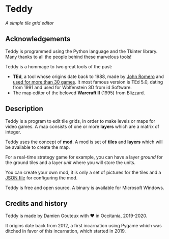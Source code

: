 # Teddy

*A simple tile grid editor*

## Acknowledgements

Teddy is programmed using the Python language and the Tkinter library. Many thanks to all the people behind these marvelous tools!

Teddy is a hommage to two great tools of the past:
- **TEd**, a tool whose origins date back to 1988, made by [John Romero](https://twitter.com/romero) and [used for more than 30 games](https://www.gamasutra.com/blogs/DavidLightbown/20170223/289955/Classic_Tools_Retrospective_John_Romero_talks_about_creating_TEd_the_tile_editor_that_shipped_over_30_games.php). It most famous version is TEd 5.0, dating from 1991 and used for Wolfenstein 3D from id Software.
- The map editor of the beloved **Warcraft II** (1995) from Blizzard.

## Description

Teddy is a program to edit tile grids, in order to make levels or maps for video games. A map consists of one or more **layers** which are a matrix of integer.

Teddy uses the concept of **mod**. A mod is set of **tiles** and **layers** which will be available to create the map.

For a real-time strategy game for example, you can have a layer *ground* for the ground tiles and a layer *unit* where you will store the units.

You can create your own mod, it is only a set of pictures for the tiles and a [JSON file](https://www.json.org/json-en.html "a lightweight data-interchange format") for configuring the mod.

Teddy is free and open source. A binary is available for Microsoft Windows.

## Credits and history

Teddy is made by Damien Gouteux with ❤ in Occitania, 2019-2020.

It origins date back from 2012, a first incarnation using Pygame which was ditched in favor of this incarnation, which started in 2019.
